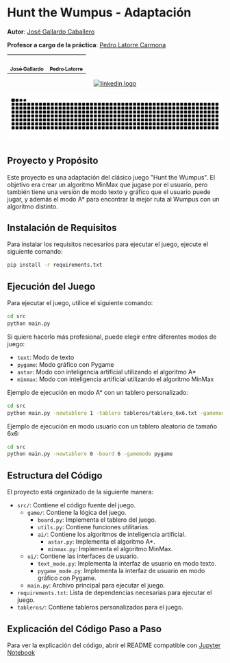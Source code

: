 

# Hunt the Wumpus - Adaptación

**Autor**: [José Gallardo Caballero](mailto:jgc1031@alu.ubu.es)

**Profesor a cargo de la práctica**: [Pedro Latorre Carmona](mailto:plcarmona@ubu.es)

<table>
    <tr>
        <td align="center"><a href="https://github.com/Joseleelsuper"><img src="https://github.com/Joseleelsuper.png" width="100px;" alt=""/><br /><sub><b>José Gallardo</b></sub></a></td>
        <td align="center"><a href="https://github.com/platorrecarmona"><img src="https://github.com/platorrecarmona.png" width="100px;" alt=""/><br /><sub><b>Pedro Latorre</b></sub></a></td>
    </tr>
</table>

<div align="center">
    <a href="https://www.linkedin.com/in/jose-gallardo-caballero/"><img src="https://img.shields.io/static/v1?message=LinkedIn&logo=linkedin&label=&color=0077B5&logoColor=white&labelColor=&style=for-the-badge" height="35" alt="linkedin logo"></a>
</div>

<br clear="both">
<img src="https://raw.githubusercontent.com/Joseleelsuper/Joseleelsuper/output/snake.svg" alt="Snake animation" />

## Proyecto y Propósito

Este proyecto es una adaptación del clásico juego "Hunt the Wumpus". El objetivo era crear un algoritmo MinMax que jugase por el usuario, pero también tiene una versión de modo texto y gráfico que el usuario puede jugar, y además el modo A\* para encontrar la mejor ruta al Wumpus con un algoritmo distinto.

## Instalación de Requisitos

Para instalar los requisitos necesarios para ejecutar el juego, ejecute el siguiente comando:

```bash
pip install -r requirements.txt
```

## Ejecución del Juego
Para ejecutar el juego, utilice el siguiente comando:

```bash
cd src
python main.py
```

Si quiere hacerlo más profesional, puede elegir entre diferentes modos de juego:

- `text`: Modo de texto
- `pygame`: Modo gráfico con Pygame
- `astar`: Modo con inteligencia artificial utilizando el algoritmo A\*
- `minmax`: Modo con inteligencia artificial utilizando el algoritmo MinMax

Ejemplo de ejecución en modo A\* con un tablero personalizado:

```bash
cd src
python main.py -newtablero 1 -tablero tableros/tablero_6x6.txt -gamemode astar
```

Ejemplo de ejecución en modo usuario con un tablero aleatorio de tamaño 6x6:

```bash
cd src
python main.py -newtablero 0 -board 6 -gamemode pygame
```

## Estructura del Código
El proyecto está organizado de la siguiente manera:

- `src/`: Contiene el código fuente del juego.
  - `game/`: Contiene la lógica del juego.
    - `board.py`: Implementa el tablero del juego.
    - `utils.py`: Contiene funciones utilitarias.
    - `ai/`: Contiene los algoritmos de inteligencia artificial.
      - `astar.py`: Implementa el algoritmo A\*.
      - `minmax.py`: Implementa el algoritmo MinMax.
  - `ui/`: Contiene las interfaces de usuario.
    - `text_mode.py`: Implementa la interfaz de usuario en modo texto.
    - `pygame_mode.py`: Implementa la interfaz de usuario en modo gráfico con Pygame.
  - `main.py`: Archivo principal para ejecutar el juego.
- `requirements.txt`: Lista de dependencias necesarias para ejecutar el juego.
- `tableros/`: Contiene tableros personalizados para el juego.

## Explicación del Código Paso a Paso

Para ver la explicación del código, abrir el README compatible con [Jupyter Notebook](/README.ipynb)